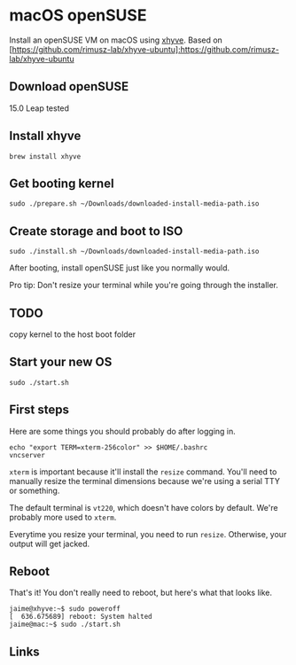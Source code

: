 # macOS openSUSE

Install an openSUSE VM on macOS using [xhyve].
Based on [https://github.com/rimusz-lab/xhyve-ubuntu]:https://github.com/rimusz-lab/xhyve-ubuntu

## Download openSUSE

15.0 Leap tested

## Install xhyve

```
brew install xhyve
```

## Get booting kernel

```
sudo ./prepare.sh ~/Downloads/downloaded-install-media-path.iso
```

## Create storage and boot to ISO

```
sudo ./install.sh ~/Downloads/downloaded-install-media-path.iso
```

After booting, install openSUSE just like you normally would.

Pro tip: Don't resize your terminal while you're going through the installer.


## TODO

copy kernel to the host boot folder

## Start your new OS

```
sudo ./start.sh
```

## First steps

Here are some things you should probably do after logging in.

```
echo "export TERM=xterm-256color" >> $HOME/.bashrc
vncserver
```

`xterm` is important because it'll install the `resize` command. You'll need to
manually resize the terminal dimensions because we're using a serial TTY or
something.

The default terminal is `vt220`, which doesn't have colors by default. We're
probably more used to `xterm`.

Everytime you resize your terminal, you need to run `resize`. Otherwise, your
output will get jacked.

## Reboot

That's it! You don't really need to reboot, but here's what that looks like.

```
jaime@xhyve:~$ sudo poweroff
[  636.675689] reboot: System halted
jaime@mac:~$ sudo ./start.sh
```

## Links

[xhyve-ubuntu]:https://github.com/rimusz-lab/xhyve-ubuntu
[xhyve]:https://github.com/machyve/xhyve
[bhyve_uefi]:https://people.freebsd.org/%7Egrehan/bhyve_uefi/

